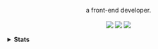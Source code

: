 <p align="center">
<span>a front-end developer.</span><br/><br/>
<a href="https://josliang.com"><img src="https://img.shields.io/badge/About Me-35495e?logo=homeadvisor&logoColor=%23fff"/></a>
<a href="https://github.com/josliang"><img src="https://visitor-badge.laobi.icu/badge?page_id=josliang.josliang&format=true&left_color=%2335495e&right_color=%235094f0"></a>
<a href="mailto: tyuf64@163.com"><img src="https://img.shields.io/badge/Reach%20Me-%235094f0?logo=maildotru&logoColor=%23fff"/></a>
</p>

<details>
    <summary><b>Stats</b></summary>
    <img align="" height="180em" width="57.5%" src="https://github-readme-stats.vercel.app/api?username=josliang&hide_title=true&show_icons=true&hide_border=true&&count_private=true&include_all_commits=true&bg_color=9ca3af00"/><img align="" height="180em" width="42.4%" src="https://github-readme-stats.vercel.app/api/top-langs/?username=josliang&hide_title=true&show_icons=true&hide_border=true&layout=compact&bg_color=9ca3af00"/><img align="" width="99.9%" src="https://github-readme-activity-graph.vercel.app/graph?username=josliang&theme=nord&hide_border=true&color=5094f0&point=5094f0&line=959598&title_color=5094f0&icon_color=5094f0&text_color=959598&bg_color=9ca3af00"/>
</details>
